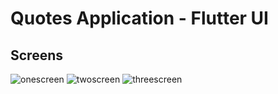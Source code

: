 # Quotes Application - Flutter UI

## Screens

![onescreen](https://user-images.githubusercontent.com/51384613/111082971-39c93c00-851c-11eb-9b7a-57efe97e6f7c.jpg)
![twoscreen](https://user-images.githubusercontent.com/51384613/111082985-4e0d3900-851c-11eb-8d8f-8f4f1eab7a54.jpg)
![threescreen](https://user-images.githubusercontent.com/51384613/111082989-55344700-851c-11eb-8e6e-0584e499c6ce.jpg)
